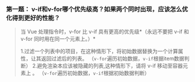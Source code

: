 ### 第一题： v-if和v-for哪个优先级高？如果两个同时出现，应该怎么优化得到更好的性能？

> 当 Vue 处理指令时，v-for 比 v-if 具有更高的优先级*（永远不要把 v-if 和 v-for 同时用在同一个元素上。）*
> 
> 
> 1.过滤一个列表中的项目，在这种情形下，将初始数据替换为一个计算属性，让其返回过滤后的列表。
（`v-for`遍历初始数据，`v-if`根据item数据判断）
 2.避免渲染本应该被隐藏的列表,这种情形下，请将 v-if 移动至容器元素上 。
 （`v-for`遍历初始数据，`v-if`根据初始数据判断）
